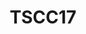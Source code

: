 ---
title: "TSCC17"
description: "TSCC17 in Hsinchu, Taiwan"
pubDate: "2017"
heroImage: "/TSCC17-1.jpg"
---